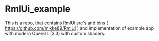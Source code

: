 # RmlUi_example

This is a repo, that contains RmlUi src's and bins ( https://github.com/mikke89/RmlUi ) and implementation of example app with modern OpenGL (3.3) with custom shaders. 
